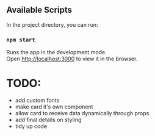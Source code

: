 ## Available Scripts

In the project directory, you can run:

### `npm start`

Runs the app in the development mode.<br>
Open [http://localhost:3000](http://localhost:3000) to view it in the browser.

# TODO:
- add custom fonts
- make card it's own component
- allow card to receive data dynamically through props
- add final details on styling
- tidy up code
